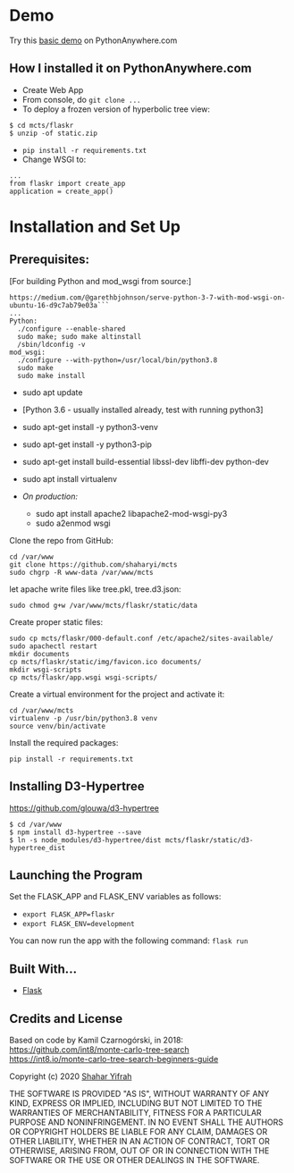 # Demo
Try this [basic demo](shaharyi.pythonanywhere.com) on PythonAnywhere.com

## How I installed it on PythonAnywhere.com
* Create Web App
* From console, do `git clone ...`
* To deploy a frozen version of hyperbolic tree view:
```
$ cd mcts/flaskr
$ unzip -of static.zip
```
* `pip install -r requirements.txt`
* Change WSGI to:
```
...
from flaskr import create_app
application = create_app()
```

# Installation and Set Up

## Prerequisites:
[For building Python and mod_wsgi from source:]
```
https://medium.com/@garethbjohnson/serve-python-3-7-with-mod-wsgi-on-ubuntu-16-d9c7ab79e03a```
...
Python:
  ./configure --enable-shared
  sudo make; sudo make altinstall
  /sbin/ldconfig -v
mod_wsgi:
  ./configure --with-python=/usr/local/bin/python3.8
  sudo make
  sudo make install
```
* sudo apt update
* [Python 3.6 - usually installed already, test with running python3]
* sudo apt-get install -y python3-venv
* sudo apt-get install -y python3-pip
* sudo apt-get install build-essential libssl-dev libffi-dev python-dev

* sudo apt install virtualenv
 * *On production:*
   * sudo apt install apache2 libapache2-mod-wsgi-py3
   * sudo a2enmod wsgi
  
Clone the repo from GitHub:
```
cd /var/www
git clone https://github.com/shaharyi/mcts
sudo chgrp -R www-data /var/www/mcts
```
let apache write files like tree.pkl, tree.d3.json:
```
sudo chmod g+w /var/www/mcts/flaskr/static/data
```

Create proper static files:
```
sudo cp mcts/flaskr/000-default.conf /etc/apache2/sites-available/
sudo apachectl restart
mkdir documents
cp mcts/flaskr/static/img/favicon.ico documents/
mkdir wsgi-scripts
cp mcts/flaskr/app.wsgi wsgi-scripts/
```

Create a virtual environment for the project and activate it:
```
cd /var/www/mcts
virtualenv -p /usr/bin/python3.8 venv
source venv/bin/activate
```

Install the required packages:
```
pip install -r requirements.txt
```

## Installing D3-Hypertree
https://github.com/glouwa/d3-hypertree
```
$ cd /var/www
$ npm install d3-hypertree --save
$ ln -s node_modules/d3-hypertree/dist mcts/flaskr/static/d3-hypertree_dist
```

## Launching the Program
Set the FLASK_APP and FLASK_ENV variables as follows:

* `export FLASK_APP=flaskr`
* `export FLASK_ENV=development`

You can now run the app with the following command: `flask run`

## Built With...
* [Flask](http://flask.pocoo.org/)

## Credits and License

Based on code by Kamil Czarnogórski, in 2018:  
https://github.com/int8/monte-carlo-tree-search  
https://int8.io/monte-carlo-tree-search-beginners-guide

Copyright (c) 2020 [Shahar Yifrah](https://github.com/shaharyi)

THE SOFTWARE IS PROVIDED "AS IS", WITHOUT WARRANTY OF ANY KIND, EXPRESS OR IMPLIED, INCLUDING BUT NOT LIMITED TO THE WARRANTIES OF MERCHANTABILITY, FITNESS FOR A PARTICULAR PURPOSE AND NONINFRINGEMENT. IN NO EVENT SHALL THE AUTHORS OR COPYRIGHT HOLDERS BE LIABLE FOR ANY CLAIM, DAMAGES OR OTHER LIABILITY, WHETHER IN AN ACTION OF CONTRACT, TORT OR OTHERWISE, ARISING FROM, OUT OF OR IN CONNECTION WITH THE SOFTWARE OR THE USE OR OTHER DEALINGS IN THE SOFTWARE.
